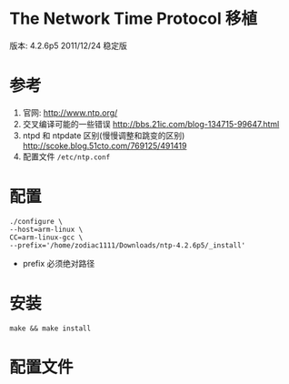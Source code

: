 # The Network Time Protocol 移植

版本: 4.2.6p5	2011/12/24 稳定版

# 参考

1. 官网: http://www.ntp.org/
2. 交叉编译可能的一些错误 http://bbs.21ic.com/blog-134715-99647.html
3. ntpd 和 ntpdate 区别(慢慢调整和跳变的区别) http://scoke.blog.51cto.com/769125/491419
4. 配置文件 `/etc/ntp.conf`

# 配置
```
./configure \
--host=arm-linux \
CC=arm-linux-gcc \
--prefix='/home/zodiac1111/Downloads/ntp-4.2.6p5/_install' 
```

* prefix 必须绝对路径
# 安装

```
make && make install
```

# 配置文件